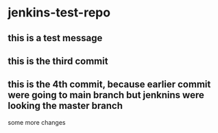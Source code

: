 # jenkins-test-repo

## this is a test message

## this is the third commit

## this is the 4th commit, because earlier commit were going to main branch but jenknins were looking the master branch


some more changes
